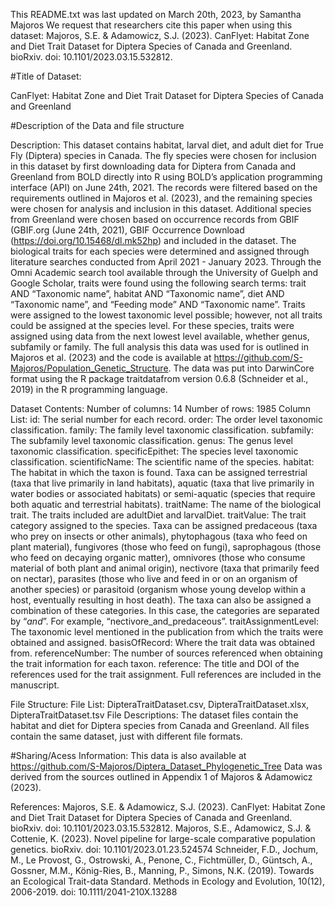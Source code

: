 This README.txt was last updated on March 20th, 2023, by Samantha Majoros
We request that researchers cite this paper when using this dataset: 
Majoros, S.E. & Adamowicz, S.J. (2023). CanFlyet: Habitat Zone and Diet Trait Dataset for Diptera Species of Canada and Greenland. bioRxiv. doi: 10.1101/2023.03.15.532812. 

#Title of Dataset: 

CanFlyet: Habitat Zone and Diet Trait Dataset for Diptera Species of Canada and Greenland

#Description of the Data and file structure

Description: This dataset contains habitat, larval diet, and adult diet for True Fly (Diptera) species in Canada. The fly species were chosen for inclusion in this dataset by first downloading data for Diptera from Canada and Greenland from BOLD directly into R using BOLD’s application programming interface (API) on June 24th, 2021. The records were filtered based on the requirements outlined in Majoros et al. (2023), and the remaining species were chosen for analysis and inclusion in this dataset. Additional species from Greenland were chosen based on occurrence records from GBIF (GBIF.org (June 24th, 2021), GBIF Occurrence Download (https://doi.org/10.15468/dl.mk52hp) and included in the dataset. The biological traits for each species were determined and assigned through literature searches conducted from April 2021 - January 2023. Through the Omni Academic search tool available through the University of Guelph and Google Scholar, traits were found using the following search terms: trait AND “Taxonomic name”, habitat AND “Taxonomic name”, diet AND “Taxonomic name”, and “Feeding mode” AND “Taxonomic name”. Traits were assigned to the lowest taxonomic level possible; however, not all traits could be assigned at the species level. For these species, traits were assigned using data from the next lowest level available, whether genus, subfamily or family. The full analysis this data was used for is outlined in Majoros et al. (2023) and the code is available at https://github.com/S-Majoros/Population_Genetic_Structure. The data was put into DarwinCore format using the R package traitdatafrom version 0.6.8 (Schneider et al., 2019) in the R programming language. 

Dataset Contents: 
Number of columns: 14
Number of rows: 1985
Column List:
id: The serial number for each record.
order: The order level taxonomic classification.
family: The family level taxonomic classification.
subfamily: The subfamily level taxonomic classification.
genus: The genus level taxonomic classification. 
specificEpithet: The species level taxonomic classification. 
scientificName: The scientific name of the species.
habitat: The habitat in which the taxon is found. Taxa can be assigned terrestrial (taxa that live primarily in land habitats), aquatic (taxa that live primarily in water bodies or associated habitats) or semi-aquatic (species that require both aquatic and terrestrial habitats).
traitName: The name of the biological trait. The traits included are adultDiet and larvalDiet.
traitValue: The trait category assigned to the species. Taxa can be assigned predaceous (taxa who prey on insects or other animals), phytophagous (taxa who feed on plant material), fungivores (those who feed on fungi), saprophagous (those who feed on decaying organic matter), omnivores (those who consume material of both plant and animal origin), nectivore (taxa that primarily feed on nectar), parasites (those who live and feed in or on an organism of another species) or parasitoid (organism whose young develop within a host, eventually resulting in host death). The taxa can also be assigned a combination of these categories. In this case, the categories are separated by “_and_”. For example, “nectivore_and_predaceous”.
traitAssignmentLevel: The taxonomic level mentioned in the publication from which the traits were obtained and assigned. 
basisOfRecord: Where the trait data was obtained from.
referenceNumber: The number of sources referenced when obtaining the trait information for each taxon. 
reference: The title and DOI of the references used for the trait assignment. Full references are included in the manuscript. 

File Structure:
File List: DipteraTraitDataset.csv, DipteraTraitDataset.xlsx, DipteraTraitDataset.tsv
File Descriptions: The dataset files contain the habitat and diet for Diptera species from Canada and Greenland. All files contain the same dataset, just with different file formats.

#Sharing/Acess Information:
This data is also available at https://github.com/S-Majoros/Diptera_Dataset_Phylogenetic_Tree 
Data was derived from the sources outlined in Appendix 1 of Majoros & Adamowicz (2023).

References: 
Majoros, S.E. & Adamowicz, S.J. (2023). CanFlyet: Habitat Zone and Diet Trait Dataset for Diptera Species of Canada and Greenland. bioRxiv. doi: 10.1101/2023.03.15.532812. 
Majoros, S.E., Adamowicz, S.J. & Cottenie, K. (2023). Novel pipeline for large-scale comparative population genetics. bioRxiv. doi: 10.1101/2023.01.23.524574
Schneider,  F.D., Jochum, M., Le Provost, G., Ostrowski, A., Penone, C., Fichtmüller, D., Güntsch, A., Gossner, M.M., König-Ries, B., Manning, P., Simons, N.K. (2019). Towards an Ecological Trait-data Standard. Methods in Ecology and Evolution, 10(12), 2006-2019. doi: 10.1111/2041-210X.13288

